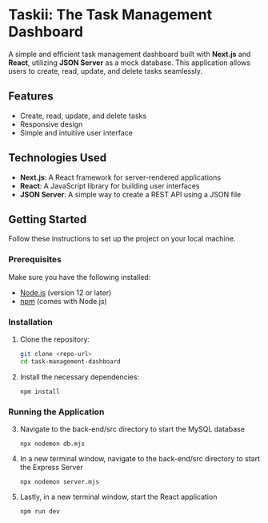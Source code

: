 # Taskii: The Task Management Dashboard

A simple and efficient task management dashboard built with **Next.js** and **React**, utilizing **JSON Server** as a mock database. This application allows users to create, read, update, and delete tasks seamlessly.

## Features

- Create, read, update, and delete tasks
- Responsive design 
- Simple and intuitive user interface

## Technologies Used

- **Next.js**: A React framework for server-rendered applications
- **React**: A JavaScript library for building user interfaces
- **JSON Server**: A simple way to create a REST API using a JSON file

## Getting Started

Follow these instructions to set up the project on your local machine.

### Prerequisites

Make sure you have the following installed:

- [Node.js](https://nodejs.org/) (version 12 or later)
- [npm](https://www.npmjs.com/) (comes with Node.js)

### Installation

1. Clone the repository:

   ```bash
   git clone <repo-url>
   cd task-management-dashboard
   ```

2. Install the necessary dependencies:

    ```
    npm install
    ```

### Running the Application

3. Navigate to the back-end/src directory to start the MySQL database

    ```
    npx nodemon db.mjs
    ```

4. In a new terminal window, navigate to the back-end/src directory to start the Express Server

    ```
    npx nodemon server.mjs
    ```

5. Lastly, in a new terminal window, start the React application

    ```
    npm run dev
    ```
